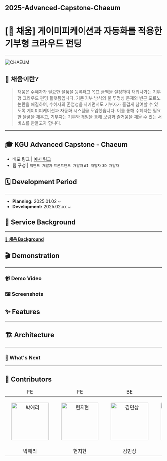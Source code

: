 ## 2025-Advanced-Capstone-Chaeum

# [🫧 채움] 게이미피케이션과 자동화를 적용한 기부형 크라우드 펀딩

---
![CHAEUM](https://github.com/user-attachments/assets/149f35a3-f4c9-4ae4-bb3b-8271c43297d9)


## **🫧 채움이란?**

> 채움은 수혜자가 필요한 물품을 등록하고 목표 금액을 설정하여 채워나가는 기부형 크라우드 펀딩 플랫폼입니다. 기존 기부 방식의 불 투명성 문제와 빈곤 포르노 논란을 해결하여, 수혜자의 존엄성을 지키면서도 기부자가 즐겁게 참여할 수 있도록 게이미피케이션과 자동화 시스템을 도입했습니다. 이를 통해 수혜자는 필요한 물품을 채우고, 기부자는 기부와 게임을 통해 보람과 즐거움을 채울 수 있는 서비스를 만들고자 합니다.

---

## 🎓 KGU Advanced Capstone - Chaeum

- 배포 링크 | [예시 링크](http://localhost:3000)
- 팀 구성 | `백엔드 개발자` `프론트엔드 개발자` `AI 개발자` `3D 개발자`

## 🗓️ Development Period

---

- **Planning:** 2025.01.02 ~
- **Development:** 2025.02.xx ~ 

## 📖 Service Background

---

[**🫧 채움 Background**](https://www.notion.so/Background-1b51247ea26680b29acce1583ba721ba?pvs=21)

## 🎬 Demonstration

---

### 📹 Demo Video

### 🖼️ Screenshots

## ✨ Features

---

## 🏗️ Architecture

---

### 🧭 What's Next

---

## 👀 Contributors
<div align="center">
<table>
<thead>
<tr>
<td align="center">FE</td>
<td align="center">FE</td>
<td align="center">BE</td>
<td align="center">BE</td>
<td align="center">BE</td>
<td align="center">AI</td>
</tr>
</thead>
<tbody>
<tr>
<td align="center" style="padding: 20px;">
  <a href="https://github.com/Aeri0730" target="_blank" rel="noopener noreferrer nofollow">
    <img src="https://avatars.githubusercontent.com/u/145256349?v=4" alt="박애리" width="120" height="120" style="max-width: 100%;">
  </a>
</td>
<td align="center" style="padding: 20px;">
  <a href="https://github.com/Jihyeoniiiii" target="_blank" rel="noopener noreferrer nofollow">
    <img src="https://avatars.githubusercontent.com/u/105184159?v=4" alt="현지현" width="120" height="120" style="max-width: 100%;">
  </a>
</td>
<td align="center" style="padding: 20px;">
  <a href="https://github.com/MinSang22Kim" target="_blank" rel="noopener noreferrer nofollow">
    <img src="https://avatars.githubusercontent.com/u/129925473?v=4" alt="김민상" width="120" height="120" style="max-width: 100%;">
  </a>
</td>
<td align="center" style="padding: 20px;">
  <a href="https://github.com/v2n03" target="_blank" rel="noopener noreferrer nofollow">
    <img src="https://avatars.githubusercontent.com/u/121158070?v=4" alt="노형준" width="120" height="120" style="max-width: 100%;">
  </a>
</td>
<td align="center" style="padding: 20px;">
  <a href="https://github.com/jaehun-song" target="_blank" rel="noopener noreferrer nofollow">
    <img src="https://avatars.githubusercontent.com/u/128021502?v=4" alt="송재훈" width="120" height="120" style="max-width: 100%;">
  </a>
</td>
  <td align="center" style="padding: 20px;">
  <a href="https://github.com/Beomjoon0027" target="_blank" rel="noopener noreferrer nofollow">
    <img src="https://avatars.githubusercontent.com/u/128021502?v=4" alt="김범" width="120" height="120" style="max-width: 100%;">
  </a>
</td>
</tr>
<tr>
<td align="center">박애리</td>
<td align="center">현지현</td>
<td align="center">김민상</td>
<td align="center">노형준</td>
<td align="center">송재훈</td>
<td align="center">김범준</td>
</tr>
</tbody>
</table>
</div>

